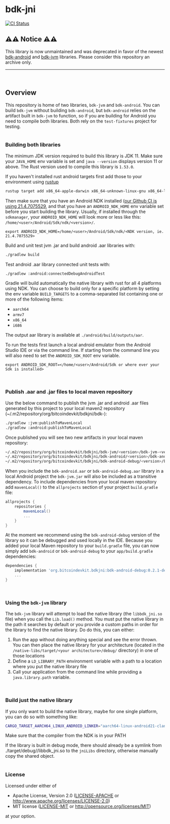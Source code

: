 # bdk-jni

<a href="https://github.com/bitcoindevkit/bdk-jni/actions?query=workflow%3ACI"><img alt="CI Status" src="https://github.com/bitcoindevkit/bdk-jni/workflows/CI/badge.svg"></a>

## ⚠️⚠️ Notice ⚠️⚠️
This library is now unmaintained and was deprecated in favor of the newest [bdk-android](https://github.com/bitcoindevkit/bdk-kotlin) and [bdk-jvm](https://github.com/bitcoindevkit/bdk-kotlin) libraries. Please consider this repository an archive only.

---
<br/>

## Overview

This repository is home of two libraries, `bdk-jvm` and `bdk-android`. You can build `bdk-jvm` without building `bdk-android`, but `bdk-android` relies on the artifact built in `bdk-jvm` to function, so if you are building for Android you need to compile both libraries. Both rely on the `test-fixtures` project for testing.  
<br/>

### Building both libraries
The minimum JDK version required to build this library is JDK 11. Make sure your `JAVA_HOME` env variable is set and `java --version` displays version 11 or above. The Rust version used to compile this library is `1.53.0`.

If you haven't installed rust android targets first add those to your environment using [rustup](https://www.rust-lang.org/learn/get-started)
```sh
rustup target add x86_64-apple-darwin x86_64-unknown-linux-gnu x86_64-linux-android aarch64-linux-android armv7-linux-androideabi i686-linux-android
```

Then make sure that you have an Android NDK installed ([our Github CI is using 21.4.7075529](https://github.com/actions/virtual-environments/blob/main/images/macos/macos-10.15-Readme.md), 
and that you have an `ANDROID_NDK_HOME` env variable set before you start building the library. 
Usually, if installed through the `sdkmanager`, your `ANDROID_NDK_HOME` will look more or less like 
this: `/home/<user>/Android/Sdk/ndk/<version>/`.

```
export ANDROID_NDK_HOME=/home/<user>/Android/Sdk/ndk/<NDK version, ie. 21.4.7075529>
```

Build and unit test jvm .jar and build android .aar libraries with:
```sh
./gradlew build
```

Test android .aar library connected unit tests with:
```sh
./gradlew :android:connectedDebugAndroidTest
```

Gradle will build automatically the native library with rust for all 4 platforms using NDK. You can 
choose to build only for a specific platform by setting the env variable `BUILD_TARGETS` to a 
comma-separated list containing one or more of the following items:

* `aarch64`
* `armv7`
* `x86_64`
* `i686`

The output aar library is available at `./android/build/outputs/aar`.

To run the tests first launch a local android emulator from the Android Studio IDE or via the 
command line. If starting from the command line you will also need to set the `ANDROID_SDK_ROOT` 
env variable.
```
export ANDROID_SDK_ROOT=</home/<user>/Android/Sdk or where ever your Sdk is installed>
```  
<br/>

### Publish .aar and .jar files to local maven repository

Use the below command to publish the jvm .jar and android .aar files generated by this project to 
your local maven2 repository (~/.m2/repository/org/bitcoindevkit/bdkjni/bdk-<jvm or android>):
```sh
./gradlew :jvm:publishToMavenLocal
./gradlew :android:publishToMavenLocal
```

Once published you will see two new artifacts in your local maven repository:
```sh
~/.m2/repository/org/bitcoindevkit/bdkjni/bdk-jvm/<version>/bdk-jvm-<version>.jar
~/.m2/repository/org/bitcoindevkit/bdkjni/bdk-android/<version>/bdk-android-<version>.aar
~/.m2/repository/org/bitcoindevkit/bdkjni/bdk-android-debug/<version>/bdk-android-debug-<version>.aar
```

When you include the `bdk-android.aar` or `bdk-android-debug.aar` library in a local Android project
the `bdk-jvm.jar` will also be included as a transitive dependency. To include dependencies from your
local maven repository add `mavenLocal()` to the `allprojects` section of your project 
`build.gradle` file:
```gradle
allprojects {
    repositories {
        mavenLocal()
        ...
    }
}
```

At the moment we recommend using the `bdk-android-debug` version of the library so it can be debugged 
and used locally in the IDE. Because you added your local Maven repository to your `build.gradle` 
file, you can now simply add `bdk-android` or `bdk-android-debug` to your `app/build.gradle` dependencies:
```gradle
dependencies {
    implementation 'org.bitcoindevkit.bdkjni:bdk-android-debug:0.2.1-dev'
    ...
}
```  
<br/>

### Using the `bdk-jvm` library
The `bdk-jvm` library will attempt to load the native library (the `libbdk_jni.so` file) when you call the `Lib.load()` method. You must put the native library in the path it searches by default or you provide a custom paths in order for the library to find the native library. Do do this, you can either:
1. Run the app without doing anything special and see the error thrown. You can then place the native library for your architecture (located in the `/native-libs/target/<your architecture>/debug/` directory) in one of those locations
2. Define a `LD_LIBRARY_PATH` environment variable with a path to a location where you put the native library file
3. Call your application from the command line while providing a `java.library.path` variable.  
<br/>

### Build just the native library

If you only want to build the native library, maybe for one single platform, you can do so with something like:
```sh
CARGO_TARGET_AARCH64_LINUX_ANDROID_LINKER="aarch64-linux-android21-clang" CC="aarch64-linux-android21-clang" cargo build --target=aarch64-linux-android
```

Make sure that the compiler from the NDK is in your PATH

If the library is built in debug mode, there should already be a symlink from 
./target/debug/<target>/libbdk\_jni.so to the `jniLibs` directory, otherwise manually copy the shared object.  
<br/>

### License
Licensed under either of

- Apache License, Version 2.0 ([LICENSE-APACHE](LICENSE-APACHE) or http://www.apache.org/licenses/LICENSE-2.0)
- MIT license ([LICENSE-MIT](LICENSE-MIT) or http://opensource.org/licenses/MIT)

at your option.
